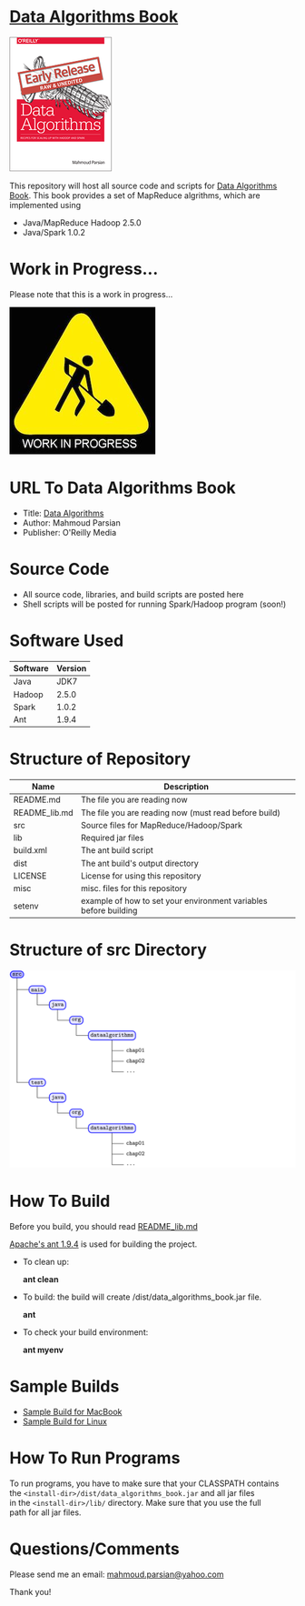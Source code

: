 [Data Algorithms Book](http://shop.oreilly.com/product/0636920033950.do)
======================

[![Data Algorithms Book](./misc/da_small.gif)](http://shop.oreilly.com/product/0636920033950.do)

This repository will host all source code and scripts for 
[Data Algorithms Book](http://shop.oreilly.com/product/0636920033950.do).
This book provides a set of MapReduce algrithms, which are implemented using 
* Java/MapReduce Hadoop 2.5.0
* Java/Spark 1.0.2 

Work in Progress...
===================
Please note that this is a work in progress... 

![Data Algorithms Book Work In Progress](./misc/work_in_progress2.jpeg)


URL To Data Algorithms Book
===========================
* Title: [Data Algorithms](http://shop.oreilly.com/product/0636920033950.do)
* Author: Mahmoud Parsian
* Publisher: O'Reilly Media 


Source Code
===========
* All source code, libraries, and build scripts are posted here
* Shell scripts will be posted for running Spark/Hadoop program (soon!)


Software Used
=============

Software | Version
---------|--------
Java     | JDK7
Hadoop   | 2.5.0
Spark    | 1.0.2
Ant      | 1.9.4 

 
Structure of Repository
=======================

Name          | Description
--------------|------------
README.md     | The file you are reading now
README_lib.md | The file you are reading now (must read before build)
src           | Source files for MapReduce/Hadoop/Spark
lib           | Required jar files
build.xml     | The ant build script
dist          | The ant build's output directory 
LICENSE       | License for using this repository
misc          | misc. files for this repository
setenv        | example of how to set your environment variables before building

Structure of src Directory
==========================
![src directory](./misc/source_tree.png)


How To Build
============
Before you build, you should read [README_lib.md](./README_lib.md)

[Apache's ant 1.9.4](http://ant.apache.org/) is used for building the project.

* To clean up:

  **ant clean**

* To build: the build will create <install-dir>/dist/data_algorithms_book.jar file.

  **ant**

* To check your build environment:

  **ant  myenv**
 
Sample Builds
=============
* [Sample Build for MacBook](./misc/sample_build_mac.txt)    
* [Sample Build for Linux](./misc/sample_build_linux.txt)



How To Run Programs
===================
 To run programs, you have to make sure that your CLASSPATH contains  
 the  `<install-dir>/dist/data_algorithms_book.jar` and all jar files  
 in the `<install-dir>/lib/` directory. Make sure that you use the full  
 path for all jar files.
 

Questions/Comments
==================
Please send me an email: mahmoud.parsian@yahoo.com

Thank you!
